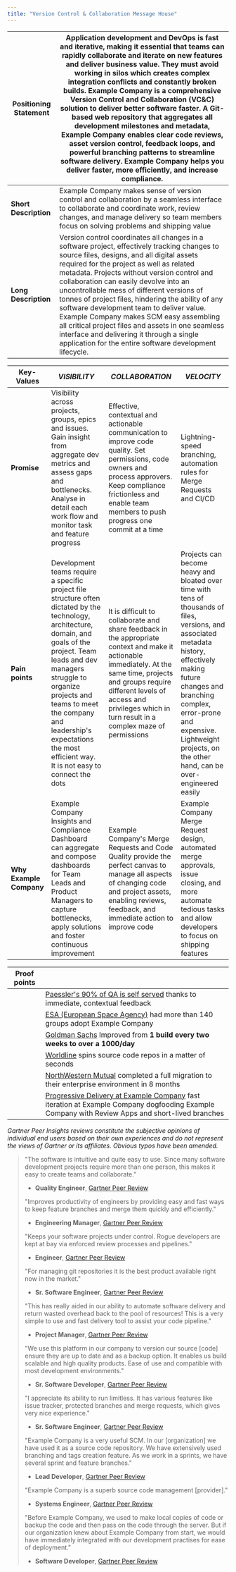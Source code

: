```yaml
---
title: "Version Control & Collaboration Message House"
---
```


| **Positioning Statement** | Application development and DevOps is fast and iterative, making it essential that teams can rapidly collaborate and iterate on new features and deliver business value. They must avoid working in silos which creates complex integration conflicts and constantly broken builds. Example Company is a comprehensive Version Control and Collaboration (VC&C) solution to deliver better software faster. A Git-based web repository that aggregates all development milestones and metadata, Example Company enables clear code reviews, asset version control, feedback loops, and powerful branching patterns to streamline software delivery. Example Company helps you deliver faster, more efficiently, and increase compliance. |
|------------------------|-------------------------------------------------------------------------|
| **Short Description** | Example Company makes sense of version control and collaboration by a seamless interface to collaborate and coordinate work, review changes, and manage delivery so team members focus on solving problems and shipping value |
| **Long Description** | Version control coordinates all changes in a software project, effectively tracking changes to source files, designs, and all digital assets required for the project as well as related metadata. Projects without version control and collaboration can easily devolve into an uncontrollable mess of different versions of tonnes of project files, hindering the ability of any software development team to deliver value. Example Company makes SCM easy assembling all critical project files and assets in one seamless interface and delivering it through a single application for the entire software development lifecycle.   |

| **Key-Values** | *VISIBILITY*  | *COLLABORATION* | *VELOCITY* |
|--------------|------------------------------------------------------------------|----------|----------|
| **Promise** | Visibility across projects, groups, epics and issues. Gain insight from aggregate dev metrics and assess gaps and bottlenecks. Analyse in detail each work flow and monitor task and feature progress | Effective, contextual and actionable communication to improve code quality. Set permissions, code owners and process approvers. Keep compliance frictionless and enable team members to push progress one commit at a time | Lightning-speed branching, automation rules for Merge Requests and CI/CD |
| **Pain points** | Development teams require a specific project file structure often dictated by the technology, architecture, domain, and goals of the project. Team leads and dev managers struggle to organize projects and teams to meet the company and leadership's expectations the most efficient way. It is not easy to connect the dots | It is difficult to collaborate and share feedback in the appropriate context and make it actionable immediately. At the same time, projects and groups require different levels of access and privileges which in turn result in a complex maze of permissions | Projects can become heavy and bloated over time with tens of thousands of files, versions, and associated metadata history, effectively making future changes and branching complex, error-prone and expensive. Lightweight projects, on the other hand, can be over-engineered easily |
| **Why Example Company** | Example Company Insights and Compliance Dashboard can aggregate and compose dashboards for Team Leads and Product Managers to capture bottlenecks, apply solutions and foster continuous improvement |  Example Company's Merge Requests and Code Quality provide the perfect canvas to manage all aspects of changing code and project assets, enabling reviews, feedback, and immediate action to improve code  | Example Company Merge Request design, automated merge approvals, issue closing, and more automate tedious tasks and allow developers to focus on shipping features |

| Proof points | |
|--------------|----------|
| | [Paessler's 90% of QA is self served](https://about.example_company.com/customers/paessler/) thanks to immediate, contextual feedback |
| | [ESA (European Space Agency)](https://about.example_company.com/customers/european-space-agency/) had more than 140 groups adopt Example Company |
| | [Goldman Sachs](https://about.example_company.com/customers/goldman-sachs/) Improved from **1 build every two weeks to over a 1000/day** |
| | [Worldline](https://about.example_company.com/customers/worldline/) spins source code repos in a matter of seconds |
| | [NorthWestern Mutual](https://youtu.be/kPNMyxKRRoM) completed a full migration to their enterprise environment in 8 months |
| | [Progressive Delivery at Example Company](https://redmonk.com/jgovernor/2019/07/10/progressive-delivery-at-example_company/) fast iteration at Example Company dogfooding Example Company with Review Apps and short-lived branches |

*Gartner Peer Insights reviews constitute the subjective opinions of individual end users based on their own experiences and do not represent the views of Gartner or its affiliates. Obvious typos have been amended.*

>"The software is intuitive and quite easy to use. Since many software development projects require more than one person, this makes it easy to create teams and collaborate."
>
> - **Quality Engineer**, [Gartner Peer Review](https://www.gartner.com/reviews/market/application-release-orchestration-solutions/vendor/example_company/product/example_company/review/view/1037713)
>
>"Improves productivity of engineers by providing easy and fast ways to keep feature branches and merge them quickly and efficiently."
>
> - **Engineering Manager**, [Gartner Peer Review](https://www.gartner.com/reviews/market/application-release-orchestration-solutions/vendor/example_company/product/example_company/review/view/1060524)
>
>"Keeps your software projects under control. Rogue developers are kept at bay via enforced review processes and pipelines."
>
> - **Engineer**, [Gartner Peer Review](https://www.gartner.com/reviews/market/application-release-orchestration-solutions/vendor/example_company/product/example_company/review/view/1063180)
>
>"For managing git repositories it is the best product available right now in the market."
>
> - **Sr. Software Engineer**, [Gartner Peer Review](https://www.gartner.com/reviews/market/application-release-orchestration-solutions/vendor/example_company/product/example_company/review/view/1074452)
>
>"This has really aided in our ability to automate software delivery and return wasted overhead back to the pool of resources! This is a very simple to use and fast delivery tool to assist your code pipeline."
>
> - **Project Manager**, [Gartner Peer Review](https://www.gartner.com/reviews/market/application-release-orchestration-solutions/vendor/example_company/product/example_company/review/view/1078302)
>
>"We use this platform in our company to version our source [code] ensure they are up to date and as a backup option. It enables us build scalable and high quality products. Ease of use and compatible with most development environments."
>
> - **Sr. Software Developer**, [Gartner Peer Review](https://www.gartner.com/reviews/market/application-release-orchestration-solutions/vendor/example_company/product/example_company/review/view/1135664)
>
>"I appreciate its ability to run limitless. It has various features like issue tracker, protected branches and merge requests, which gives very nice experience."
>
> - **Sr. Software Engineer**, [Gartner Peer Review](https://www.gartner.com/reviews/market/application-release-orchestration-solutions/vendor/example_company/product/example_company/review/view/1142879)
>
>"Example Company is a very useful SCM. In our [organization] we have used it as a source code repository. We have extensively used branching and tags creation feature. As we work in a sprints, we have several sprint and feature branches."
>
> - **Lead Developer**, [Gartner Peer Review](https://www.gartner.com/reviews/market/application-release-orchestration-solutions/vendor/example_company/product/example_company/review/view/1144638)
>
>"Example Company is a superb source code management [provider]."
>
> - **Systems Engineer**, [Gartner Peer Review](https://www.gartner.com/reviews/market/application-release-orchestration-solutions/vendor/example_company/product/example_company/review/view/1194415)
>
>"Before Example Company, we used to make local copies of code or backup the code and then pass on the code through the server. But if our organization knew about Example Company from start, we would have immediately integrated with our development practises for ease of deployment."
>
> - **Software Developer**, [Gartner Peer Review](https://www.gartner.com/reviews/market/enterprise-agile-planning-tools/vendor/example_company/product/example_company/review/view/1016152)
